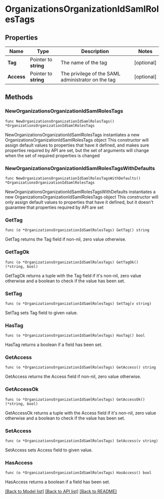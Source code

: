# OrganizationsOrganizationIdSamlRolesTags

## Properties

Name | Type | Description | Notes
------------ | ------------- | ------------- | -------------
**Tag** | Pointer to **string** | The name of the tag | [optional] 
**Access** | Pointer to **string** | The privilege of the SAML administrator on the tag | [optional] 

## Methods

### NewOrganizationsOrganizationIdSamlRolesTags

`func NewOrganizationsOrganizationIdSamlRolesTags() *OrganizationsOrganizationIdSamlRolesTags`

NewOrganizationsOrganizationIdSamlRolesTags instantiates a new OrganizationsOrganizationIdSamlRolesTags object
This constructor will assign default values to properties that have it defined,
and makes sure properties required by API are set, but the set of arguments
will change when the set of required properties is changed

### NewOrganizationsOrganizationIdSamlRolesTagsWithDefaults

`func NewOrganizationsOrganizationIdSamlRolesTagsWithDefaults() *OrganizationsOrganizationIdSamlRolesTags`

NewOrganizationsOrganizationIdSamlRolesTagsWithDefaults instantiates a new OrganizationsOrganizationIdSamlRolesTags object
This constructor will only assign default values to properties that have it defined,
but it doesn't guarantee that properties required by API are set

### GetTag

`func (o *OrganizationsOrganizationIdSamlRolesTags) GetTag() string`

GetTag returns the Tag field if non-nil, zero value otherwise.

### GetTagOk

`func (o *OrganizationsOrganizationIdSamlRolesTags) GetTagOk() (*string, bool)`

GetTagOk returns a tuple with the Tag field if it's non-nil, zero value otherwise
and a boolean to check if the value has been set.

### SetTag

`func (o *OrganizationsOrganizationIdSamlRolesTags) SetTag(v string)`

SetTag sets Tag field to given value.

### HasTag

`func (o *OrganizationsOrganizationIdSamlRolesTags) HasTag() bool`

HasTag returns a boolean if a field has been set.

### GetAccess

`func (o *OrganizationsOrganizationIdSamlRolesTags) GetAccess() string`

GetAccess returns the Access field if non-nil, zero value otherwise.

### GetAccessOk

`func (o *OrganizationsOrganizationIdSamlRolesTags) GetAccessOk() (*string, bool)`

GetAccessOk returns a tuple with the Access field if it's non-nil, zero value otherwise
and a boolean to check if the value has been set.

### SetAccess

`func (o *OrganizationsOrganizationIdSamlRolesTags) SetAccess(v string)`

SetAccess sets Access field to given value.

### HasAccess

`func (o *OrganizationsOrganizationIdSamlRolesTags) HasAccess() bool`

HasAccess returns a boolean if a field has been set.


[[Back to Model list]](../README.md#documentation-for-models) [[Back to API list]](../README.md#documentation-for-api-endpoints) [[Back to README]](../README.md)



